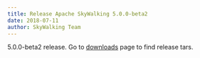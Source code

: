```yaml
---
title: Release Apache SkyWalking 5.0.0-beta2
date: 2018-07-11
author: SkyWalking Team
---
```


5.0.0-beta2 release. Go to [downloads](/downloads) page to find release tars.